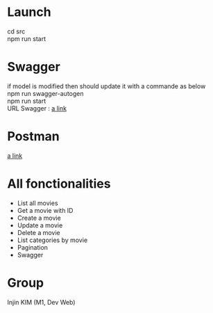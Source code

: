 # Launch

cd src </br>
npm run start </br></hr>

# Swagger

if model is modified then should update it with a commande as below </br>
npm run swagger-autogen </br>
npm run start </br>
URL Swagger : [a link](http://localhost:3000/api-docs/) </br></hr>

# Postman

[a link](https://documenter.getpostman.com/view/10462000/2s9YeK5AZG)</br></hr>


# All fonctionalities

- List all movies </br>
- Get a movie with ID </br>
- Create a movie </br>
- Update a movie </br>
- Delete a movie </br>
- List categories by movie </br>
- Pagination </br>
- Swagger </br></hr>

# Group

Injin KIM (M1, Dev Web)
